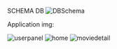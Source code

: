 SCHEMA DB
![DBSchema](https://github.com/ErnBar/MyMovieAdvisor/assets/167428415/c72b215e-c641-4bf9-ada3-2d4855a770cb)

Application img:

![userpanel](https://github.com/ErnBar/MyMovieAdvisor/assets/167428415/2b8c99da-e84d-4d4b-8804-774e79358caa)
![home](https://github.com/ErnBar/MyMovieAdvisor/assets/167428415/e15bbc32-567c-42d4-a0dc-2d893612bf56)
![moviedetail](https://github.com/ErnBar/MyMovieAdvisor/assets/167428415/5da9bff8-ad05-4272-80aa-52dd484d6063)
